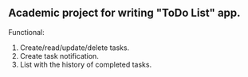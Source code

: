 ## Academic project for writing "ToDo List" app.

Functional:

1) Create/read/update/delete tasks.
2) Create task notification.
3) List with the history of completed tasks.
